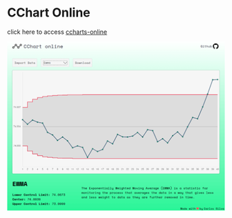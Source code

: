 # CChart Online

click here to access [ccharts-online](https://carlosqsilva.github.io/ccharts-online/)

![screenshot](./screenshot.png)
